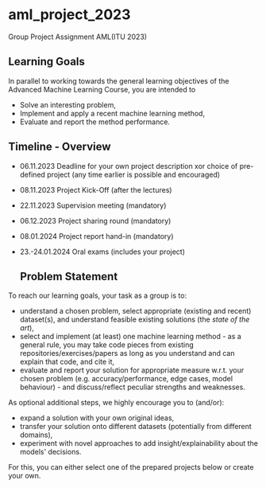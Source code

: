 # aml_project_2023
Group Project Assignment AML(ITU 2023)

## Learning Goals
In parallel to working towards the general learning objectives of the Advanced Machine Learning Course, you are intended to

- Solve an interesting problem,
- Implement and apply a recent machine learning method,
- Evaluate and report the method performance.

## Timeline - Overview
* 06.11.2023 Deadline for your own project description xor choice of pre-defined project (any time earlier is possible and encouraged) 
* 08.11.2023 Project Kick-Off (after the lectures)
* 22.11.2023 Supervision meeting (mandatory)
* 06.12.2023 Project sharing round (mandatory)
* 08.01.2024 Project report hand-in (mandatory)
* 23.-24.01.2024 Oral exams (includes your project)

  ## Problem Statement
To reach our learning goals, your task as a group is to:

* understand a chosen problem, select appropriate (existing and recent) dataset(s), and understand feasible existing solutions (the *state of the art*), 
* select and implement (at least) one machine learning method - as a general rule, you may take code pieces from existing repositories/exercises/papers as long as you understand and can explain that code, and cite it, 
* evaluate and report your solution for appropriate measure w.r.t. your chosen problem (e.g. accuracy/performance, edge cases, model behaviour) - and discuss/reflect peculiar strengths and weaknesses.

As optional additional steps, we highly encourage you to (and/or):
* expand a solution with your own original ideas, 
* transfer your solution onto different datasets (potentially from different domains),
* experiment with novel approaches to add insight/explainability about the models' decisions.

For this, you can either select one of the prepared projects below or create your own.
